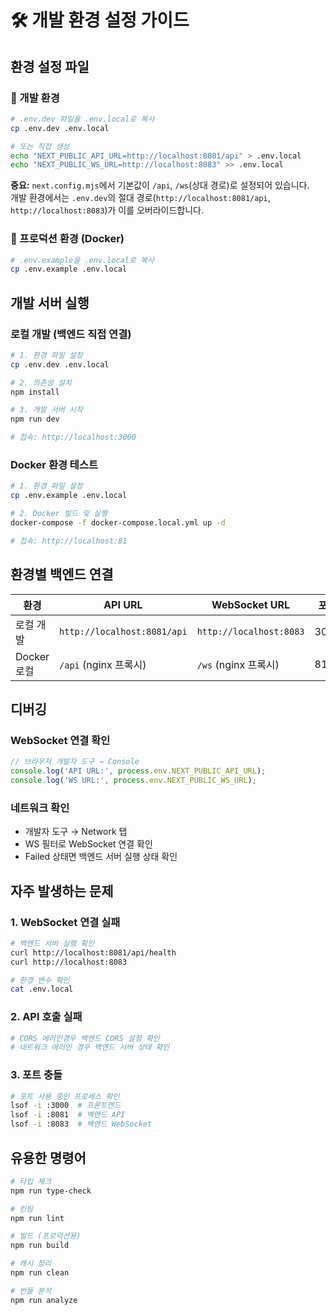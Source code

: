 # 🛠️ 개발 환경 설정 가이드

## 환경 설정 파일

### 🔧 개발 환경
```bash
# .env.dev 파일을 .env.local로 복사
cp .env.dev .env.local

# 또는 직접 생성
echo "NEXT_PUBLIC_API_URL=http://localhost:8081/api" > .env.local
echo "NEXT_PUBLIC_WS_URL=http://localhost:8083" >> .env.local
```

**중요:** `next.config.mjs`에서 기본값이 `/api`, `/ws`(상대 경로)로 설정되어 있습니다.  
개발 환경에서는 `.env.dev`의 절대 경로(`http://localhost:8081/api`, `http://localhost:8083`)가 이를 오버라이드합니다.

### 🚀 프로덕션 환경 (Docker)
```bash
# .env.example을 .env.local로 복사
cp .env.example .env.local
```

## 개발 서버 실행

### 로컬 개발 (백엔드 직접 연결)
```bash
# 1. 환경 파일 설정
cp .env.dev .env.local

# 2. 의존성 설치
npm install

# 3. 개발 서버 시작
npm run dev

# 접속: http://localhost:3000
```

### Docker 환경 테스트
```bash
# 1. 환경 파일 설정  
cp .env.example .env.local

# 2. Docker 빌드 및 실행
docker-compose -f docker-compose.local.yml up -d

# 접속: http://localhost:81
```

## 환경별 백엔드 연결

| 환경 | API URL | WebSocket URL | 포트 |
|------|---------|---------------|------|
| 로컬 개발 | `http://localhost:8081/api` | `http://localhost:8083` | 3000 |
| Docker 로컬 | `/api` (nginx 프록시) | `/ws` (nginx 프록시) | 81 |

## 디버깅

### WebSocket 연결 확인
```javascript
// 브라우저 개발자 도구 → Console
console.log('API URL:', process.env.NEXT_PUBLIC_API_URL);
console.log('WS URL:', process.env.NEXT_PUBLIC_WS_URL);
```

### 네트워크 확인
- 개발자 도구 → Network 탭
- WS 필터로 WebSocket 연결 확인
- Failed 상태면 백엔드 서버 실행 상태 확인

## 자주 발생하는 문제

### 1. WebSocket 연결 실패
```bash
# 백엔드 서버 실행 확인
curl http://localhost:8081/api/health
curl http://localhost:8083

# 환경 변수 확인
cat .env.local
```

### 2. API 호출 실패  
```bash
# CORS 에러인경우 백엔드 CORS 설정 확인
# 네트워크 에러인 경우 백엔드 서버 상태 확인
```

### 3. 포트 충돌
```bash
# 포트 사용 중인 프로세스 확인
lsof -i :3000  # 프론트엔드
lsof -i :8081  # 백엔드 API  
lsof -i :8083  # 백엔드 WebSocket
```

## 유용한 명령어

```bash
# 타입 체크
npm run type-check

# 린팅
npm run lint

# 빌드 (프로덕션용)
npm run build

# 캐시 정리
npm run clean

# 번들 분석
npm run analyze
```